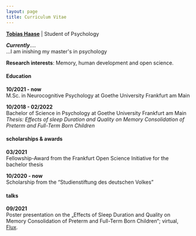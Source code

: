```yaml
---
layout: page
title: Curriculum Vitae
---
```

[**Tobias Haase**](tobias.c.haase@gmail.com) | Student of Psychology

***Currently***....  
...I am inishing my master's in psychology

**Research interests**: Memory, human development and open science.  
#### Education

**10/2021 - now**   
M.Sc. in Neurocognitive Psychology at Goethe University Frankfurt am Main

**10/2018 - 02/2022**  
Bachelor of Science in Psychology at Goethe University Frankfurt am Main  
*Thesis: Effects of sleep Duration and Quality on Memory Consolidation of Preterm and Full-Term Born Children*

#### scholarships & awards
**03/2021**  
Fellowship-Award from the Frankfurt Open Science Initiative for the bachelor thesis

**10/2020 - now**   
Scholarship from the “Studienstiftung des deutschen Volkes”

#### talks

**09/2021**   
Poster presentation on the „Effects of Sleep Duration and Quality on Memory Consolidation of Preterm and Full-Term Born Children“; virtual, [Flux](https://fluxsociety.org/2021-virtual-congress/).